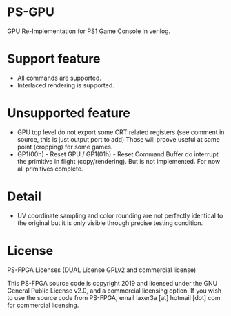 # PS-GPU
GPU Re-Implementation for PS1 Game Console in verilog.

# Support feature
- All commands are supported.
- Interlaced rendering is supported.

# Unsupported feature
- GPU top level do not export some CRT related registers (see comment in source, this is just output port to add)
  Those will proove useful at some point (cropping) for some games.
- GP1(00h) - Reset GPU / GP1(01h) - Reset Command Buffer do interrupt the primitive in flight (copy/rendering).
  But is not implemented. For now all primitives complete.

# Detail
- UV coordinate sampling and color rounding are not perfectly identical to the original but it is only visible through
  precise testing condition.

# License

PS-FPGA Licenses (DUAL License GPLv2 and commercial license)

This PS-FPGA source code is copyright 2019 and licensed under the GNU General Public License v2.0, and a commercial licensing option.
If you wish to use the source code from PS-FPGA, email laxer3a [at] hotmail [dot] com for commercial licensing.
